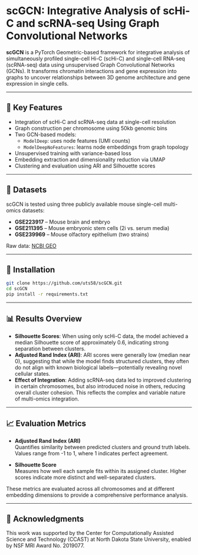 # scGCN: Integrative Analysis of scHi-C and scRNA-seq Using Graph Convolutional Networks


**scGCN** is a PyTorch Geometric-based framework for integrative analysis of simultaneously profiled single-cell Hi-C (scHi-C) and single-cell RNA-seq (scRNA-seq) data using unsupervised Graph Convolutional Networks (GCNs). It transforms chromatin interactions and gene expression into graphs to uncover relationships between 3D genome architecture and gene expression in single cells.

---

## 📌 Key Features

- Integration of scHi-C and scRNA-seq data at single-cell resolution
- Graph construction per chromosome using 50kb genomic bins
- Two GCN-based models:
  - `ModelDeep`: uses node features (UMI counts)
  - `ModelDeepNoFeatures`: learns node embeddings from graph topology
- Unsupervised training with variance-based loss
- Embedding extraction and dimensionality reduction via UMAP
- Clustering and evaluation using ARI and Silhouette scores

---

## 🧪 Datasets

scGCN is tested using three publicly available mouse single-cell multi-omics datasets:

- **GSE223917** – Mouse brain and embryo
- **GSE211395** – Mouse embryonic stem cells (2i vs. serum media)
- **GSE239969** – Mouse olfactory epithelium (two strains)

Raw data: [NCBI GEO](https://www.ncbi.nlm.nih.gov/)

---

## 🔧 Installation

```bash
git clone https://github.com/uts58/scGCN.git
cd scGCN
pip install -r requirements.txt
```

---

## 📊 Results Overview

- **Silhouette Scores**: When using only scHi-C data, the model achieved a median Silhouette score of approximately 0.6, indicating strong separation between clusters.
- **Adjusted Rand Index (ARI)**: ARI scores were generally low (median near 0), suggesting that while the model finds structured clusters, they often do not align with known biological labels—potentially revealing novel cellular states.
- **Effect of Integration**: Adding scRNA-seq data led to improved clustering in certain chromosomes, but also introduced noise in others, reducing overall cluster cohesion. This reflects the complex and variable nature of multi-omics integration.

---

## 📈 Evaluation Metrics

- **Adjusted Rand Index (ARI)**  
  Quantifies similarity between predicted clusters and ground truth labels. Values range from -1 to 1, where 1 indicates perfect agreement.

- **Silhouette Score**  
  Measures how well each sample fits within its assigned cluster. Higher scores indicate more distinct and well-separated clusters.

These metrics are evaluated across all chromosomes and at different embedding dimensions to provide a comprehensive performance analysis.

---

## 🤝 Acknowledgments
This work was supported by the Center for Computationally Assisted Science and Technology (CCAST) at North Dakota State University, enabled by NSF MRI Award No. 2019077.
